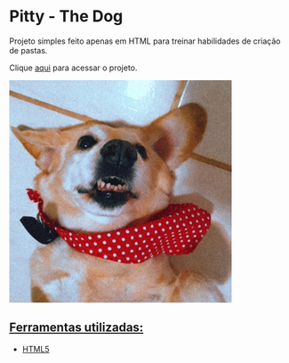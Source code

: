 # Pitty - The Dog
Projeto simples feito apenas em HTML para treinar habilidades de criação de pastas.

Clique <a href="https://isabellacpmelo.github.io/dark-mode/">aqui</a> para acessar o projeto.

<a href="https://isabellacpmelo.github.io/dark-mode/"> <img width="400" src="img/capa.jpg">

## Ferramentas utilizadas:
- HTML5
